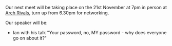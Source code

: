 Our next meet will be taking place on the 21st November at 7pm in person at [Arch Rivals](https://g.page/Archpub), turn up from 6.30pm for networking.

Our speaker will be:

* Ian with his talk "Your password, no, MY password - why does everyone go on about it?"
